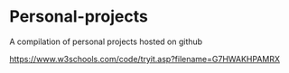 # Personal-projects
A compilation of personal projects hosted on github 

https://www.w3schools.com/code/tryit.asp?filename=G7HWAKHPAMRX

